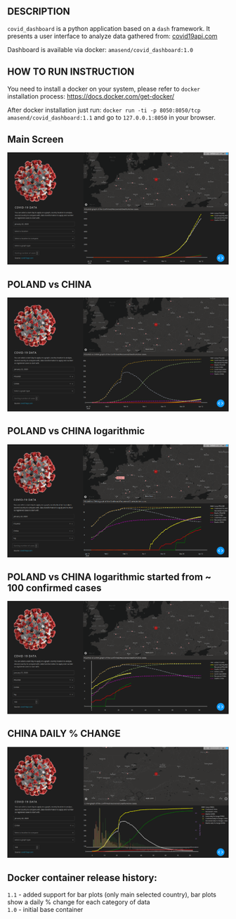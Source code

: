 ## DESCRIPTION
`covid_dashboard` is a python application based on a `dash` framework.
It presents a user interface to analyze data gathered from:
[covid19api.com](https://documenter.getpostman.com/view/10808728/SzS8rjbc?version=latest)

Dashboard is available via docker: `amasend/covid_dashboard:1.0`  

## HOW TO RUN INSTRUCTION

You need to install a docker on your system, please refer to `docker` installation process:
 https://docs.docker.com/get-docker/  

After docker installation just run:
`docker run -ti -p 8050:8050/tcp amasend/covid_dashboard:1.1`
and go to `127.0.0.1:8050` in your browser.

## Main Screen
![image](https://raw.githubusercontent.com/amasend/covid_dashboard/master/screens/main.png)

## POLAND vs CHINA
![image](https://raw.githubusercontent.com/amasend/covid_dashboard/master/screens/poland_china.png)

## POLAND vs CHINA logarithmic
![image](https://raw.githubusercontent.com/amasend/covid_dashboard/master/screens/poland_china_log.png)

## POLAND vs CHINA logarithmic started from ~ 100 confirmed cases
![image](https://raw.githubusercontent.com/amasend/covid_dashboard/master/screens/poland_china_log_100.png)

## CHINA DAILY % CHANGE
![image](https://raw.githubusercontent.com/amasend/covid_dashboard/master/screens/china_pct_daily_change.png)

## Docker container release history:
`1.1` - added support for bar plots (only main selected country), 
bar plots show a daily % change for each category of data  
`1.0` - initial base container